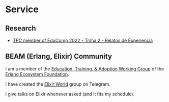 # Service 


## Research

- [TPC member of EduComp 2022 - Trilha 2 - Relatos de Experiencia](https://www.educompbrasil.org/simposio/2022/)


## BEAM (Erlang, Elixir) Community

I am a member of the [Education, Training, & Adoption Working Group](https://erlef.org/wg/education) of the [Erlang Ecosystem Foundation](https://erlef.org/).

I have created the [Elixir World](http://t.ne/elixir_world) group on Telegram.

I give talks on Elixir whenever asked (and it fits my schedule).
